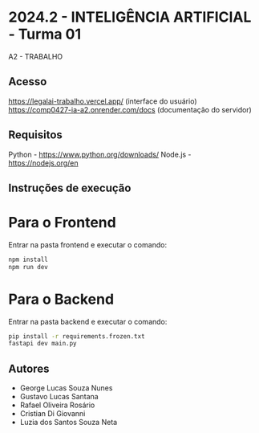 # 2024.2 - INTELIGÊNCIA ARTIFICIAL - Turma 01
A2 - TRABALHO

## Acesso
https://legalai-trabalho.vercel.app/ (interface do usuário)
https://comp0427-ia-a2.onrender.com/docs (documentação do servidor)

## Requisitos

Python - https://www.python.org/downloads/
Node.js - https://nodejs.org/en

## Instruções de execução
# Para o Frontend
Entrar na pasta frontend e executar o comando:
```bash
npm install
npm run dev
```
# Para o Backend
Entrar na pasta backend e executar o comando:
```bash
pip install -r requirements.frozen.txt
fastapi dev main.py
```

## Autores

- George Lucas Souza Nunes
- Gustavo Lucas Santana
- Rafael Oliveira Rosário
- Cristian Di Giovanni
- Luzia dos Santos Souza Neta
